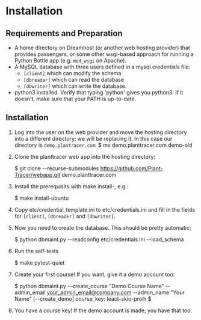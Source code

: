 Installation
============

Requirements and Preparation
----------------------------
* A home directory on Dreamhost (or another web hosting provider) that provides passengers, or some other wsgi-based approach for running a Python Bottle app (e.g. `mod_wsgi` on Apache).
* A MySQL database with three users defined in a mysql credentials file:
  * `[client]` which can modify the schema
  * `[dbreader]` which can read the database
  * `[dbwriter]` which can write the database.
* python3 installed. Verify that typing 'python' gives you python3. If it doesn't, make sure that your PATH is up-to-date.

Installation
------------
1. Log into the user on the web provider and move the hosting directory into a different directory; we will be replacing it. In this case our directory is `demo.plantracer.com`:
    $ mv demo.planttracer.com demo-old

2. Clone the planttracer web app into the hosting directory:

    $ git clone --recurse-submodules https://github.com/Plant-Tracer/webapp.git demo.planttracer.com

3. Install the prerequisits with make install-<your-os>, e.g.:

    $ make install-ubuntu

4. Copy etc/credential_template.ini to etc/credentials.ini and fill in the fields for `[client]`, `[dbreader]` and `[dbwriter]`.

5. Now you need to create the database. This should be pretty automatic:

   $ python dbmaint.py --readconfig etc/credentials.ini --load_schema

6. Run the self-tests

   $ make pytest-quiet

7. Create your first course! If you want, give it a demo account too:

   $ python dbmaint.py --create_course "Demo Course Name" --admin_email your_admin_email@company.com --admin_name "Your Name" [--create_demo]
   course_key: leact-skio-proih
   $

8. You have a course key! If the demo account is made, you have that too.
